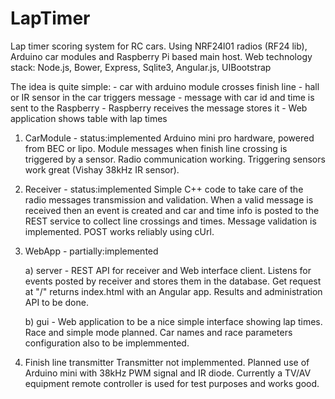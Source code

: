 # LapTimer
Lap timer scoring system for RC cars.
Using NRF24l01 radios (RF24 lib),  Arduino car modules 
and Raspberry Pi based main host. Web technology stack: 
Node.js, Bower, Express, Sqlite3, Angular.js, UIBootstrap

The idea is quite simple:
    - car with arduino module crosses finish line
    - hall or IR sensor in the car triggers message
    - message with car id and time is sent to the Raspberry
    - Raspberry receives the message stores it 
    - Web application shows table with lap times


1. CarModule - status:implemented
Arduino mini pro hardware, powered from BEC or lipo.
Module messages when finish line crossing is triggered by a sensor. 
Radio communication working. Triggering sensors work great (Vishay 38kHz IR sensor). 

2. Receiver - status:implemented
Simple C++ code to take care of the radio messages transmission and validation.
When a valid message is received then an event is created and car and time info
is posted to the REST service to collect line crossings and times.
Message validation is implemented. POST works reliably using cUrl.

3. WebApp - partially:implemented

    a) server - REST API for receiver and Web interface client. 
Listens for events posted by receiver and stores them in the database.
Get request at "/" returns index.html with an Angular app. 
Results and administration API to be done.

    b) gui - Web application to be a nice simple interface showing lap times.
Race and simple mode planned. Car names and race parameters configuration 
also to be implemmented.

4. Finish line transmitter
Transmitter not implemmented. Planned use of Arduino mini with 38kHz PWM signal and IR diode.
Currently a TV/AV equipment remote controller is used for test purposes and works good. 


